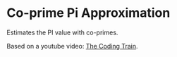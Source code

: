 # Co-prime Pi Approximation

Estimates the PI value with co-primes.

Based on a youtube video: [The Coding Train](https://youtu.be/EvS_a921dBo).

